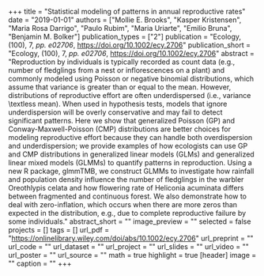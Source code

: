 +++
title = "Statistical modeling of patterns in annual reproductive rates"
date = "2019-01-01"
authors = ["Mollie E. Brooks", "Kasper Kristensen", "Maria Rosa Darrigo", "Paulo Rubim", "Maria Uriarte", "Emilio Bruna", "Benjamin M. Bolker"]
publication_types = ["2"]
publication = "Ecology, (100), 7, _pp. e02706_, https://doi.org/10.1002/ecy.2706"
publication_short = "Ecology, (100), 7, _pp. e02706_, https://doi.org/10.1002/ecy.2706"
abstract = "Reproduction by individuals is typically recorded as count data (e.g., number of fledglings from a nest or inflorescences on a plant) and commonly modeled using Poisson or negative binomial distributions, which assume that variance is greater than or equal to the mean. However, distributions of reproductive effort are often underdispersed (i.e., variance \textless mean). When used in hypothesis tests, models that ignore underdispersion will be overly conservative and may fail to detect significant patterns. Here we show that generalized Poisson (GP) and Conway-Maxwell-Poisson (CMP) distributions are better choices for modeling reproductive effort because they can handle both overdispersion and underdispersion; we provide examples of how ecologists can use GP and CMP distributions in generalized linear models (GLMs) and generalized linear mixed models (GLMMs) to quantify patterns in reproduction. Using a new R package, glmmTMB, we construct GLMMs to investigate how rainfall and population density influence the number of fledglings in the warbler Oreothlypis celata and how flowering rate of Heliconia acuminata differs between fragmented and continuous forest. We also demonstrate how to deal with zero-inflation, which occurs when there are more zeros than expected in the distribution, e.g., due to complete reproductive failure by some individuals."
abstract_short = ""
image_preview = ""
selected = false
projects = []
tags = []
url_pdf = "https://onlinelibrary.wiley.com/doi/abs/10.1002/ecy.2706"
url_preprint = ""
url_code = ""
url_dataset = ""
url_project = ""
url_slides = ""
url_video = ""
url_poster = ""
url_source = ""
math = true
highlight = true
[header]
image = ""
caption = ""
+++
